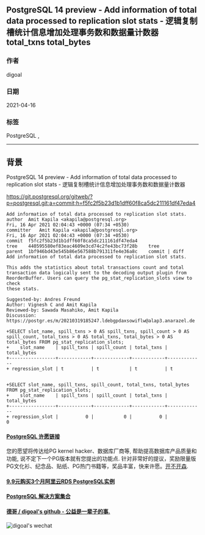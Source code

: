## PostgreSQL 14 preview - Add information of total data processed to replication slot stats - 逻辑复制槽统计信息增加处理事务数和数据量计数器 total_txns  total_bytes 
    
### 作者    
digoal    
    
### 日期    
2021-04-16     
    
### 标签    
PostgreSQL ,      
    
----    
    
## 背景    
PostgreSQL 14 preview - Add information of total data processed to replication slot stats - 逻辑复制槽统计信息增加处理事务数和数据量计数器   
  
https://git.postgresql.org/gitweb/?p=postgresql.git;a=commit;h=f5fc2f5b23d1b1dff60f8ca5dc211161df47eda4  
    
```  
Add information of total data processed to replication slot stats.  
author	Amit Kapila <akapila@postgresql.org>	  
Fri, 16 Apr 2021 02:04:43 +0000 (07:34 +0530)  
committer	Amit Kapila <akapila@postgresql.org>	  
Fri, 16 Apr 2021 02:04:43 +0000 (07:34 +0530)  
commit	f5fc2f5b23d1b1dff60f8ca5dc211161df47eda4  
tree	440595580ef83eac4609e3cd74c2fe43bc73f28b	tree  
parent	1bf946bd43e545b86e567588b791311fe4e36a8c	commit | diff  
Add information of total data processed to replication slot stats.  
  
This adds the statistics about total transactions count and total  
transaction data logically sent to the decoding output plugin from  
ReorderBuffer. Users can query the pg_stat_replication_slots view to check  
these stats.  
  
Suggested-by: Andres Freund  
Author: Vignesh C and Amit Kapila  
Reviewed-by: Sawada Masahiko, Amit Kapila  
Discussion: https://postgr.es/m/20210319185247.ldebgpdaxsowiflw@alap3.anarazel.de  
```  
    
```  
+SELECT slot_name, spill_txns > 0 AS spill_txns, spill_count > 0 AS spill_count, total_txns > 0 AS total_txns, total_bytes > 0 AS total_bytes FROM pg_stat_replication_slots;  
+    slot_name    | spill_txns | spill_count | total_txns | total_bytes   
+-----------------+------------+-------------+------------+-------------  
+ regression_slot | t          | t           | t          | t  
  
  
+SELECT slot_name, spill_txns, spill_count, total_txns, total_bytes FROM pg_stat_replication_slots;  
+    slot_name    | spill_txns | spill_count | total_txns | total_bytes   
+-----------------+------------+-------------+------------+-------------  
+ regression_slot |          0 |           0 |          0 |           0  
```  
    
  
#### [PostgreSQL 许愿链接](https://github.com/digoal/blog/issues/76 "269ac3d1c492e938c0191101c7238216")
您的愿望将传达给PG kernel hacker、数据库厂商等, 帮助提高数据库产品质量和功能, 说不定下一个PG版本就有您提出的功能点. 针对非常好的提议，奖励限量版PG文化衫、纪念品、贴纸、PG热门书籍等，奖品丰富，快来许愿。[开不开森](https://github.com/digoal/blog/issues/76 "269ac3d1c492e938c0191101c7238216").  
  
  
#### [9.9元购买3个月阿里云RDS PostgreSQL实例](https://www.aliyun.com/database/postgresqlactivity "57258f76c37864c6e6d23383d05714ea")
  
  
#### [PostgreSQL 解决方案集合](https://yq.aliyun.com/topic/118 "40cff096e9ed7122c512b35d8561d9c8")
  
  
#### [德哥 / digoal's github - 公益是一辈子的事.](https://github.com/digoal/blog/blob/master/README.md "22709685feb7cab07d30f30387f0a9ae")
  
  
![digoal's wechat](../pic/digoal_weixin.jpg "f7ad92eeba24523fd47a6e1a0e691b59")
  
